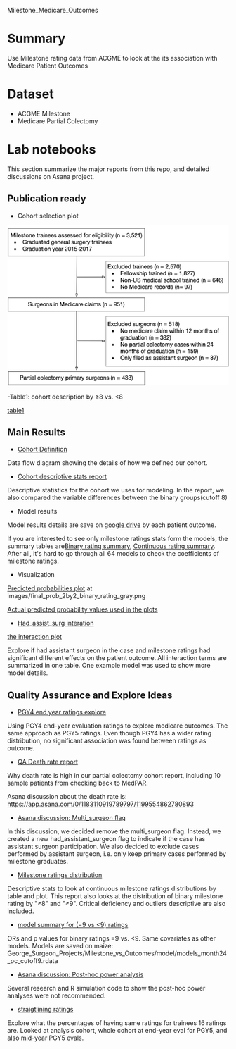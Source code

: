 Milestone_Medicare_Outcomes

# Summary

Use Milestone rating data from ACGME to look at the its association with Medicare Patient Outcomes

# Dataset

-   ACGME Milestone
-   Medicare Partial Colectomy

# Lab notebooks

This section summarize the major reports from this repo, and detailed discussions on Asana project.

## Publication ready 

- Cohort selection plot

![](misc_docs/cohort_flow_2-25.png)

-Table1: cohort description by ≥8 vs. <8

[table1](manuscripts/table1.docx)




## Main Results

- [Cohort Definition](misc_docs/Milestone_Data_Process/update_12_18.png)

Data flow diagram showing the details of how we defined our cohort.

- [Cohort descriptive stats report](code/model_summary/descriptives_analytic_data.pdf)

Descriptive statistics for the cohort we uses for modeling. In the report, we also compared the variable differences between the binary groups(cutoff 8)


- Model results

Model results details are save on [google drive](https://drive.google.com/drive/u/0/folders/1BoRqENjl6QqQ0gr72hrAZaJzUxb5UXgW) by each patient outcome.

If you are interested to see only milestone ratings stats form the models, the summary tables are[Binary rating summary](images/bin_model_summary.png), [Continuous rating summary](images/mean_model_summary.png). After all, it's hard to go through all 64 models to check the coefficients of milestone ratings.

- Visualization

[Predicted probabilities plot](images/final_prob_2by2_binary_rating_gray.png) at images/final_prob_2by2_binary_rating_gray.png

[Actual predicted probability values used in the plots](images/pred_probs.png)


- [Had_assist_surg interation](misc_docs/interaction_asssit_surg.pdf)

[the interaction plot](images/interaction_assist_surg_overall_rating.png)

Explore if had assistant surgeon in the case and milestone ratings had significant different effects on the patient outcome. All interaction terms are summarized in one table. One example model was used to show more model details.

## Quality Assurance and Explore Ideas

-   [PGY4 end year ratings explore](code/PGY4/PGY4_rating_brief.pdf)

Using PGY4 end-year evaluation ratings to explore medicare outcomes. The same approach as PGY5 ratings. Even though PGY4 has a wider rating distribution, no significant association was found between ratings as outcome.

-   [QA Death rate report](misc_docs/QA_death_rate_v1.pdf)

Why death rate is high in our partial colectomy cohort report, including 10 sample patients from checking back to MedPAR.

Asana discussion about the death rate is: https://app.asana.com/0/1183110919789797/1199554862780893

-   [Asana discussion: Multi_surgeon flag](https://app.asana.com/0/1183110919789797/1199373110557573)

In this discussion, we decided remove the multi_surgeon flag. Instead, we created a new had_assistant_surgeon flag to indicate if the case has assistant surgeon participation. We also decided to exclude cases performed by assistant surgeon, i.e. only keep primary cases performed by milestone graduates.

-   [Milestone ratings distribution](misc_docs/milestone_rating_distribution.pdf)

Descriptive stats to look at continuous milestone ratings distributions by table and plot. This report also looks at the distribution of binary milestone rating by "≥8" and "≥9". Critical deficiency and outliers descriptive are also included.


- [model summary for (=9 vs <9) ratings](images/model_cutoff9_coef_summary.png)

ORs and p values for binary ratings =9 vs. <9. Same covariates as other models. Models are saved on maize: George_Surgeon_Projects/Milestone_vs_Outcomes/model/models_month24_pc_cutoff9.rdata


- [Asana discussion: Post-hoc power analysis](https://app.asana.com/0/1183110919789797/1199379804396909)

Several research and R simulation code to show the post-hoc power analyses were not recommended.

- [straigtlining ratings](code/data_QA/straightline.pdf)

Explore what the percentages of having same ratings for trainees 16 ratings are. Looked at analysis cohort, whole cohort at end-year eval for PGY5, and also mid-year PGY5 evals.
